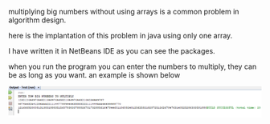 multiplying big numbers without using arrays is a common problem in algorithm design.

here is the implantation of this problem in java using only one array.

I have written it in NetBeans IDE as you can see the packages. 

when you run the program you can enter the numbers to multiply, they can be as long as
you want. an example is shown below

![Alt text](https://github.com/Hazel1994/Multiply_big_numbers/blob/master/images/M.png)

